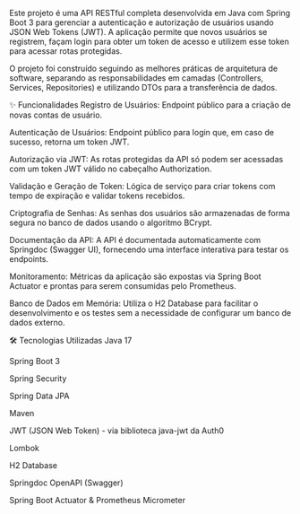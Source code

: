 Este projeto é uma API RESTful completa desenvolvida em Java com Spring Boot 3 para gerenciar a autenticação e autorização de usuários usando JSON Web Tokens (JWT). A aplicação permite que novos usuários se registrem, façam login para obter um token de acesso e utilizem esse token para acessar rotas protegidas.

O projeto foi construído seguindo as melhores práticas de arquitetura de software, separando as responsabilidades em camadas (Controllers, Services, Repositories) e utilizando DTOs para a transferência de dados.

✨ Funcionalidades
Registro de Usuários: Endpoint público para a criação de novas contas de usuário.

Autenticação de Usuários: Endpoint público para login que, em caso de sucesso, retorna um token JWT.

Autorização via JWT: As rotas protegidas da API só podem ser acessadas com um token JWT válido no cabeçalho Authorization.

Validação e Geração de Token: Lógica de serviço para criar tokens com tempo de expiração e validar tokens recebidos.

Criptografia de Senhas: As senhas dos usuários são armazenadas de forma segura no banco de dados usando o algoritmo BCrypt.

Documentação da API: A API é documentada automaticamente com Springdoc (Swagger UI), fornecendo uma interface interativa para testar os endpoints.

Monitoramento: Métricas da aplicação são expostas via Spring Boot Actuator e prontas para serem consumidas pelo Prometheus.

Banco de Dados em Memória: Utiliza o H2 Database para facilitar o desenvolvimento e os testes sem a necessidade de configurar um banco de dados externo.

🛠️ Tecnologias Utilizadas
Java 17

Spring Boot 3

Spring Security

Spring Data JPA

Maven

JWT (JSON Web Token) - via biblioteca java-jwt da Auth0

Lombok

H2 Database

Springdoc OpenAPI (Swagger)

Spring Boot Actuator & Prometheus Micrometer
